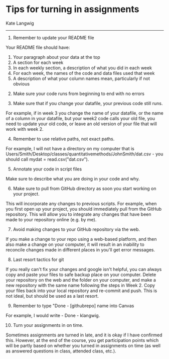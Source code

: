 Tips for turning in assignments
================
Kate Langwig

-------------------------------------------------------------------
1. Remember to update your README file

Your README file should have:
1) Your paragraph about your data at the top
2)  A section for each week
3)  In each weekly section, a description of what you did in each week
4)  For each week, the names of the code and data files used that week
5) A description of what your column names mean, particularly if not obvious

2. Make sure your code runs from beginning to end with no errors

3. Make sure that if you change your datafile, your previous code still runs.

For example, if in week 3 you change the name of your datafile, or the name of a column in your datafile, but your week2 code calls your old file, you need to update your old code, or leave an old version of your file that will work with week 2. 

4. Remember to use relative paths, not exact paths. 

For example, I will not have a directory on my computer that is Users/Smith/Desktop/classes/quantitativemethods/JohnSmith/dat.csv  - you should call mydat = read.csv("dat.csv"). 

5. Annotate your code in script files

Make sure to describe what you are doing in your code and why. 


6. Make sure to pull from GitHub directory as soon you start working on your project. 

This will incorporate any changes to previous scripts. For example, when you first open up your project, you should immediately pull from the GitHub repository. This will allow you to integrate any changes that have been made to your repository online (e.g. by me). 

7. Avoid making changes to your GitHub repository via the web. 

If you make a change to your repo using a web-based platform, and then also make a change on your computer, it will result in an inability to reconcile changes made in different places in you'll get error messages.

8. Last resort tactics for git

If you really can't fix your changes and google isn't helpful, you can always copy and paste your files to safe backup place on your computer. Delete your repository on the web and the folder on your computer, and make a new repository with the same name following the steps in Week 2. Copy your files back into your local repository and re-commit and push. This is not ideal, but should be used as a last resort. 

9. Remember to type "Done - [githubrepo] name into Canvas

For example, I would write - Done - klangwig. 


10. Turn your assignments in on time. 

Sometimes assignments are turned in late, and it is okay if I have confirmed this. However, at the end of the course, you get participation points which will be partly based on whether you turned in assignments on time (as well as answered questions in class, attended class, etc.). 
